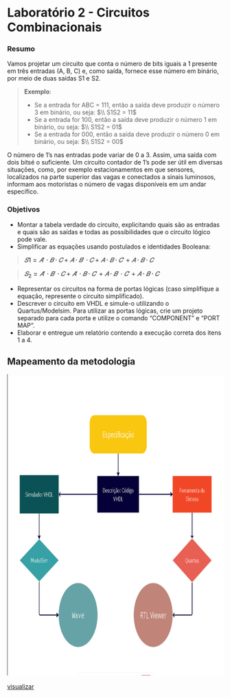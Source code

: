 # Laboratório 2 - Circuitos Combinacionais

### Resumo

Vamos projetar um circuito que conta o número de bits iguais a 1 presente em três entradas (A, B, C) e, como saída, fornece esse número em binário, por meio de duas saídas S1 e S2.

> **Exemplo**:
> -  Se a entrada for ABC = 111, então a saída deve produzir o número 3 em binário, ou seja: 
$\\ S1S2 = 11$
> - Se a entrada for 100, então a saída deve produzir o número 1 em binário, ou seja:
$\\ S1S2 = 01$
> -  Se a entrada for 000, então a saída deve produzir o número 0 em binário, ou seja: 
$\\ S1S2 = 00$

O número de 1’s nas entradas pode variar de 0 a 3. Assim, uma saída com dois bitsé o suficiente. Um circuito contador de 1’s pode ser útil em diversas situações, como, por exemplo estacionamentos em que sensores, localizados na parte superior das vagas e conectados a sinais luminosos, informam aos motoristas o número de vagas disponíveis em um andar específico.

### Objetivos

- Montar a tabela verdade do circuito, explicitando quais são as entradas e quais são as saídas e todas as possibilidades que o circuito lógico pode vale.
- Simplificar as equações usando postulados e identidades Booleana:

> **$𝑆1 = 𝐴'⋅𝐵⋅𝐶 + 𝐴⋅𝐵'⋅𝐶 + 𝐴⋅𝐵⋅𝐶' + 𝐴⋅𝐵⋅𝐶$**

> **$𝑆_2 = 𝐴'⋅𝐵'⋅𝐶+𝐴'⋅𝐵⋅𝐶' + 𝐴⋅𝐵'·𝐶'+ 𝐴⋅𝐵⋅𝐶$**
 
- Representar os circuitos na forma de portas lógicas (caso simplifique a equação,
represente o circuito simplificado).
- Descrever o circuito em VHDL e simule-o utilizando o Quartus/Modelsim. Para utilizar as portas lógicas, crie um projeto separado para cada porta e utilize o comando “COMPONENT” e “PORT MAP”.
- Elaborar e entregue um relatório contendo a execução correta dos itens 1 a 4.

## Mapeamento da metodologia

<img src = "/lab1/q1/assets/fluxograma.png" width = "780px" height = "700px" alig/>

[visualizar](https://github.com/franssoares/cd-labs/blob/dev/lab1/q1/assets/fluxograma.png)